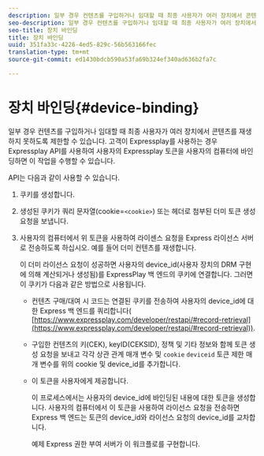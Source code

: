 ```yaml
---
description: 일부 경우 컨텐츠를 구입하거나 임대할 때 최종 사용자가 여러 장치에서 콘텐츠를 재생하지 못하도록 제한할 수 있습니다. 고객이 Expressplay를 사용하는 경우 Expressplay API를 사용하여 사용자의 Expressplay 토큰을 사용자의 컴퓨터에 바인딩하면 이 작업을 수행할 수 있습니다.
seo-description: 일부 경우 컨텐츠를 구입하거나 임대할 때 최종 사용자가 여러 장치에서 콘텐츠를 재생하지 못하도록 제한할 수 있습니다. 고객이 Expressplay를 사용하는 경우 Expressplay API를 사용하여 사용자의 Expressplay 토큰을 사용자의 컴퓨터에 바인딩하면 이 작업을 수행할 수 있습니다.
seo-title: 장치 바인딩
title: 장치 바인딩
uuid: 351fa33c-4226-4ed5-829c-56b563166fec
translation-type: tm+mt
source-git-commit: ed1430bdcb590a53fa69b324ef340ad636b2fa7c

---
```



# 장치 바인딩{#device-binding}

일부 경우 컨텐츠를 구입하거나 임대할 때 최종 사용자가 여러 장치에서 콘텐츠를 재생하지 못하도록 제한할 수 있습니다. 고객이 Expressplay를 사용하는 경우 Expressplay API를 사용하여 사용자의 Expressplay 토큰을 사용자의 컴퓨터에 바인딩하면 이 작업을 수행할 수 있습니다.

API는 다음과 같이 사용할 수 있습니다.

1. 쿠키를 생성합니다.
1. 생성된 쿠키가 쿼리 문자열(cookie=`<cookie>`) 또는 헤더로 첨부된 더미 토큰 생성 요청을 보냅니다.
1. 사용자의 컴퓨터에서 위 토큰을 사용하여 라이센스 요청을 Express 라이선스 서버로 전송하도록 하십시오. 예를 들어 더미 컨텐츠를 재생합니다.

   이 더미 라이선스 요청이 성공하면 사용자의 device_id(사용자 장치의 DRM 구현에 의해 계산되거나 생성됨)를 ExpressPlay 백 엔드의 쿠키에 연결합니다. 그러면 이 쿠키가 다음과 같은 방법으로 사용됩니다.

   * 컨텐츠 구매/대여 시 코드는 연결된 쿠키를 전송하여 사용자의 device_id에 대한 Express 백 엔드를 쿼리합니다( [https://www.expressplay.com/developer/restapi/#record-retrieval](https://www.expressplay.com/developer/restapi/#record-retrieval)).
   * 구입한 컨텐츠의 키(CEK), keyID(CEKSID), 정책 및 기타 정보와 함께 토큰 생성 요청을 보내고 각각 상관 관계 매개 변수 및 `cookie` `deviceid` 토큰 제한 매개 변수를 위의 cookie 및 device_id를 추가합니다.

   * 이 토큰을 사용자에게 제공합니다.

      이 프로세스에서는 사용자의 device_id에 바인딩된 내용에 대한 토큰을 생성합니다. 사용자의 컴퓨터에서 이 토큰을 사용하여 라이선스 요청을 전송하면 Express 백 엔드는 토큰의 device_id와 라이선스 요청의 device_id를 교차합니다.

      예제 Express 권한 부여 서버가 이 워크플로를 구현합니다.
